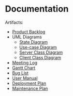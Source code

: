 # Documentation

Artifacts:
* [Product Backlog](productBacklog.md)
* UML Diagrams
  * [State Diagram](ServerStateDiagram.png)
  * [Use-case Diagram](UseCaseDiagram.png)
  * [Server Class Diagram](ServerClassDiagram.png)
  * [Client Class Diagram](Project4ClientClassDiagram.png)
* [Meeting Log](meetingLog.md)
* [Gantt Chart](Project4GanttChart.pdf)
* [Bug List](BugList.md)
* [User Manual](UserManual.md)
* [Deployment Plan](DeploymentPlan.md)
* [Maintenance Plan](MaintenancePlan.md)
